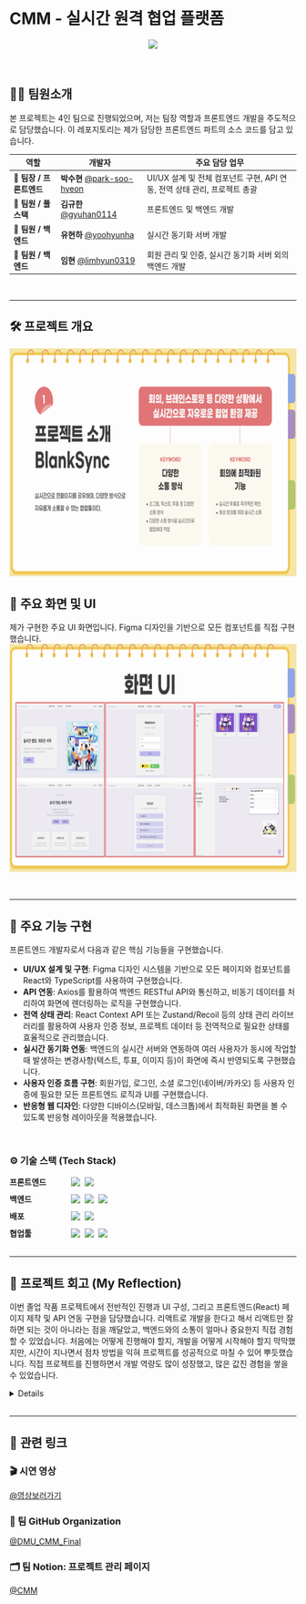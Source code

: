 # CMM - 실시간 원격 협업 플랫폼

<p align="center">
  <img src="https://capsule-render.vercel.app/api?type=wave&color=EDE9F2&height=300&section=header&text=Blanck%20Sync&fontSize=60&fontColor=3B3740&animation=fadeIn" />
</p>

<br />

## 🙋‍♂️ 팀원소개
본 프로젝트는 4인 팀으로 진행되었으며, 저는 팀장 역할과 프론트엔드 개발을 주도적으로 담당했습니다. 이 레포지토리는 제가 담당한 프론트엔드 파트의 소스 코드를 담고 있습니다.

| 역할 | 개발자 | 주요 담당 업무 |
|---------|-----------|----------------|
| **👑 팀장 / 프론트엔드** | **박수현** [@park-soo-hyeon](https://github.com/park-soo-hyeon) | UI/UX 설계 및 전체 컴포넌트 구현, API 연동, 전역 상태 관리, 프로젝트 총괄 |
| **👥 팀원 / 풀스택** | **김규한** [@gyuhan0114](https://github.com/gyuhan0114) | 프론트엔드 및 백엔드 개발 |
| **👥 팀원 / 백엔드** | **유현하** [@yoohyunha](https://github.com/yoohyunha) | 실시간 동기화 서버 개발 |
| **👥 팀원 / 백엔드** | **임현** [@limhyun0319](https://github.com/limyun0319) | 회원 관리 및 인증, 실시간 동기화 서버 외의 백엔드 개발 |

<br />

---

## 🛠️ 프로젝트 개요
  <img src="images/info.png" width="700" height="400">

<br />

## 🎨 주요 화면 및 UI

제가 구현한 주요 UI 화면입니다. Figma 디자인을 기반으로 모든 컴포넌트를 직접 구현했습니다.
  <img src="images/ui.png" width="700" height="400">

<br />

---

## 🎯 주요 기능 구현
프론트엔드 개발자로서 다음과 같은 핵심 기능들을 구현했습니다.

- **UI/UX 설계 및 구현**: Figma 디자인 시스템을 기반으로 모든 페이지와 컴포넌트를 React와 TypeScript를 사용하여 구현했습니다.
- **API 연동**: Axios를 활용하여 백엔드 RESTful API와 통신하고, 비동기 데이터를 처리하여 화면에 렌더링하는 로직을 구현했습니다.
- **전역 상태 관리**: React Context API 또는 Zustand/Recoil 등의 상태 관리 라이브러리를 활용하여 사용자 인증 정보, 프로젝트 데이터 등 전역적으로 필요한 상태를 효율적으로 관리했습니다.
- **실시간 동기화 연동**: 백엔드의 실시간 서버와 연동하여 여러 사용자가 동시에 작업할 때 발생하는 변경사항(텍스트, 투표, 이미지 등)이 화면에 즉시 반영되도록 구현했습니다.
- **사용자 인증 흐름 구현**: 회원가입, 로그인, 소셜 로그인(네이버/카카오) 등 사용자 인증에 필요한 모든 프론트엔드 로직과 UI를 구현했습니다.
- **반응형 웹 디자인**: 다양한 디바이스(모바일, 데스크톱)에서 최적화된 화면을 볼 수 있도록 반응형 레이아웃을 적용했습니다.

<br />

### ⚙️ 기술 스택 (Tech Stack)
<div style="display: flex; flex-direction: column; gap: 10px;">
  <div style="display: flex; align-items: center; gap: 8px; margin: 0;">
    <h4 style="margin: 0; min-width: 100px;">프론트엔드</h4>
    <img src="https://img.shields.io/badge/React-61DAFB?style=flat&logo=React&logoColor=white" />
    <img src="https://img.shields.io/badge/Typescript-3178C6?style=flat&logo=Typescript&logoColor=white" />
  </div>
  <div style="display: flex; align-items: center; gap: 8px; margin: 0;">
    <h4 style="margin: 0; min-width: 100px;">백엔드</h4>
    <img src="https://img.shields.io/badge/Node.js-339933?style=flat&logo=Node.js&logoColor=white" />
    <img src="https://img.shields.io/badge/MySQL-4479A1?style=flat&logo=MySQL&logoColor=white" />
    <img src="https://img.shields.io/badge/AmazonAWS-232F3E?style=flat&logo=Amazon%20AWS&logoColor=white" />
  </div>
  <div style="display: flex; align-items: center; gap: 8px; margin: 0;">
    <h4 style="margin: 0; min-width: 100px;">배포</h4>
    <img src="https://img.shields.io/badge/AWS-FF9900?style=flat&logo=Amazon%20AWS&logoColor=white" />
    <img src="https://img.shields.io/badge/Docker-2496ED?style=flat&logo=Docker&logoColor=white" />
  </div>
  <div style="display: flex; align-items: center; gap: 8px; margin: 0;">
    <h4 style="margin: 0; min-width: 100px;">협업툴</h4>
    <img src="https://img.shields.io/badge/Notion-FFFFFF?style=flat&logo=Notion&logoColor=black" />
    <img src="https://img.shields.io/badge/GitHub-181717?style=flat&logo=GitHub&logoColor=white" />
    <img src="https://img.shields.io/badge/Discord-5865F2?style=flat&logo=Discord&logoColor=white" />
  </div>
</div>

<br />

---

## 📖 프로젝트 회고 (My Reflection)
이번 졸업 작품 프로젝트에서 전반적인 진행과 UI 구성, 그리고 프론트엔드(React) 페이지 제작 및 API 연동 구현을 담당했습니다.
리액트로 개발을 한다고 해서 리액트만 잘하면 되는 것이 아니라는 점을 깨달았고, 백엔드와의 소통이 얼마나 중요한지 직접 경험할 수 있었습니다. 처음에는 어떻게 진행해야 할지, 개발을 어떻게 시작해야 할지 막막했지만, 시간이 지나면서 점차 방법을 익혀 프로젝트를 성공적으로 마칠 수 있어 뿌듯했습니다. 직접 프로젝트를 진행하면서 개발 역량도 많이 성장했고, 많은 값진 경험을 쌓을 수 있었습니다.

<details>
  
  ## ⚙️ 시스템 구성 및 백엔드 정보 (참고용)
  
  ### 시스템 구성도
  <img src="images/arch.png" width="700" height="400">
  
  ### ERD
  <img src="images/erd.png" width="700" height="400">

</details>

<br />

---

## 🔗 관련 링크
### 🎬 시연 영상
  <a href="https://youtu.be/aE4ufO2oBOs">@영상보러가기</a><br>

### 🐙 팀 GitHub Organization
  <a href="https://github.com/DMU-CMM-Final" >@DMU_CMM_Final </a> <br>

### 🗂 팀 Notion: 프로젝트 관리 페이지
  <a href="https://www.notion.so/1adf95c37f3c809d8403e7917c7367fd? v=1adf95c37f3c814f83b7000cd48043a9&source=copy_link" target="_blank">@CMM</a><br>
